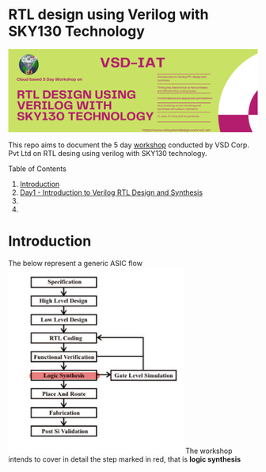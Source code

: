 # RTL design using Verilog with SKY130 Technology

![](/src/img/Verilog-flyer.png)

This repo aims to document the 5 day [workshop](https://www.vlsisystemdesign.com/rtl-design-using-verilog-with-sky130-technology/) conducted by VSD Corp. Pvt Ltd on RTL desing using verilog with SKY130 technology.

 Table of Contents

1. [Introduction](#introduction)
2. [Day1 - Introduction to Verilog RTL Design and Synthesis]()
3. 
4. 


# Introduction
The below represent a generic ASIC flow
![](/src/img/asic-flow.png)
The workshop intends to cover in detail the step marked in red, that is **logic synthesis**